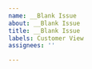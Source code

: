 ```yaml
---
name: __Blank Issue
about: __Blank Issue
title: __Blank Issue
labels: Customer View
assignees: ''

---
```



